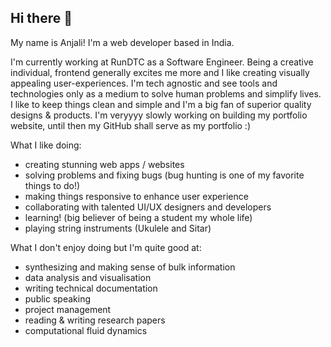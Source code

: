 ## Hi there 👋

My name is Anjali! I'm a web developer based in India. 

I'm currently working at RunDTC as a Software Engineer.
Being a creative individual, frontend generally excites me more and I like creating visually appealing user-experiences. 
I'm tech agnostic and see tools and technologies only as a medium to solve human problems and simplify lives. 
I like to keep things clean and simple and I'm a big fan of superior quality designs & products. I'm veryyyy slowly working on building my portfolio website, until then my GitHub shall serve as my portfolio :) 

What I like doing: 
  - creating stunning web apps / websites 
  - solving problems and fixing bugs (bug hunting is one of my favorite things to do!)
  - making things responsive to enhance user experience
  - collaborating with talented UI/UX designers and developers
  - learning! (big believer of being a student my whole life)
  - playing string instruments (Ukulele and Sitar)

What I don't enjoy doing but I'm quite good at: 
  - synthesizing and making sense of bulk information
  - data analysis and visualisation
  - writing technical documentation
  - public speaking
  - project management
  - reading & writing research papers
  - computational fluid dynamics


<!--
**chopraanjali/chopraanjali** is a ✨ _special_ ✨ repository because its `README.md` (this file) appears on your GitHub profile.

Here are some ideas to get you started:

- 🔭 I’m currently working on ...
- 🌱 I’m currently learning ...
- 👯 I’m looking to collaborate on ...
- 🤔 I’m looking for help with ...
- 💬 Ask me about ...
- 📫 How to reach me: ...
- 😄 Pronouns: ...
- ⚡ Fun fact: ...
-->
